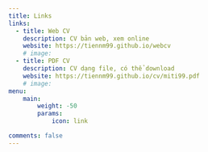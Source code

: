 ```yaml
---
title: Links
links:
  - title: Web CV
    description: CV bản web, xem online
    website: https://tiennm99.github.io/webcv
    # image: 
  - title: PDF CV
    description: CV dạng file, có thể download
    website: https://tiennm99.github.io/cv/miti99.pdf
    # image:
menu:
    main: 
        weight: -50
        params:
            icon: link

comments: false
---
```

